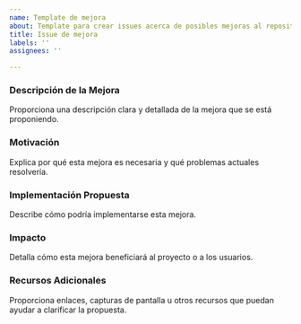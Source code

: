 ```yaml
---
name: Template de mejora
about: Template para crear issues acerca de posibles mejoras al repositorio
title: Issue de mejora
labels: ''
assignees: ''

---
```


### Descripción de la Mejora
Proporciona una descripción clara y detallada de la mejora que se está proponiendo.

### Motivación
Explica por qué esta mejora es necesaria y qué problemas actuales resolvería.

### Implementación Propuesta
Describe cómo podría implementarse esta mejora.

### Impacto
Detalla cómo esta mejora beneficiará al proyecto o a los usuarios.

### Recursos Adicionales
Proporciona enlaces, capturas de pantalla u otros recursos que puedan ayudar a clarificar la propuesta.
